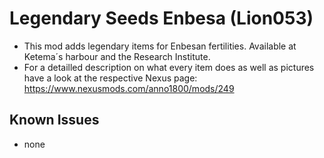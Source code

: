# Legendary Seeds Enbesa (Lion053)

- This mod adds legendary items for Enbesan fertilities. Available at Ketema´s harbour and the Research Institute. 
- For a detailled description on what every item does as well as pictures have a look at the respective Nexus page: https://www.nexusmods.com/anno1800/mods/249

## Known Issues

- none

